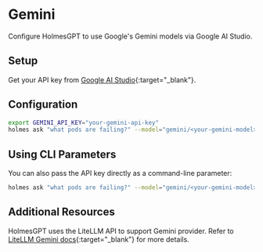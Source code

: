 # Gemini

Configure HolmesGPT to use Google's Gemini models via Google AI Studio.

## Setup

Get your API key from [Google AI Studio](https://aistudio.google.com/app/apikey){:target="_blank"}.

## Configuration

```bash
export GEMINI_API_KEY="your-gemini-api-key"
holmes ask "what pods are failing?" --model="gemini/<your-gemini-model>"
```

## Using CLI Parameters

You can also pass the API key directly as a command-line parameter:

```bash
holmes ask "what pods are failing?" --model="gemini/<your-gemini-model>" --api-key="your-api-key"
```

## Additional Resources

HolmesGPT uses the LiteLLM API to support Gemini provider. Refer to [LiteLLM Gemini docs](https://litellm.vercel.app/docs/providers/gemini){:target="_blank"} for more details.

